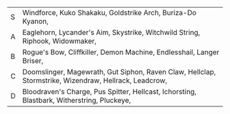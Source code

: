 |     |                                                                                                       |
| --- | ----------------------------------------------------------------------------------------------------- |
| S   | Windforce, Kuko Shakaku, Goldstrike Arch, Buriza-Do Kyanon,                                           |
| A   | Eaglehorn, Lycander's Aim, Skystrike, Witchwild String, Riphook, Widowmaker,                          | 
| B   | Rogue's Bow, Cliffkiller, Demon Machine, Endlesshail, Langer Briser,                                  |
| C   | Doomslinger, Magewrath, Gut Siphon, Raven Claw, Hellclap, Stormstrike, Wizendraw, Hellrack, Leadcrow, |
| D   | Bloodraven's Charge, Pus Spitter, Hellcast, Ichorsting, Blastbark, Witherstring, Pluckeye,            |

